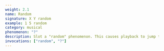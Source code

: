 ```yaml
---
weight: 2.1
name: Random
signature: X Y random
example: 1 5 random
category: musical
phenomenon: "?"
description: Slot a "random" phenomenon. This causes playback to jump to a random slot in the track.
invocations: ["random", "?"]
---
```

